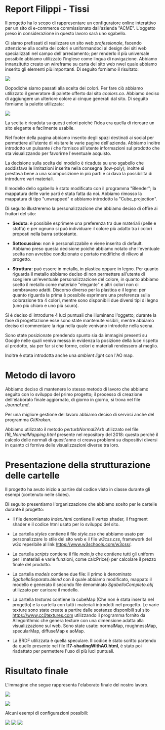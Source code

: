 # Report Filippi - Tissi

Il progetto ha lo scopo di rappresentare un configuratore online interattivo per un sito di e-commerce commissionato dall'azienda "ACME". L'oggetto preso in considerazione in questo lavoro sarà uno sgabello.

Ci siamo prefissati di realizzare un sito web _professionale_, facendo attenzione alla scelta dei colori e uniformandoci al design dei siti web specializzati nel campo dell'arredamento; per renderlo il più universale possibile abbiamo utilizzato l'inglese come lingua di navigazione. Abbiamo innanzitutto creato un wireframe su carta del sito web nwel quale abbiamo inserito gli elementi più importanti. Di seguito forniamo il risultato:

![](RmeImages/sito2.jpg) 

Dopodichè siamo passati alla scelta dei colori. Per fare ciò abbiamo utilizzato il generatore di palette offerto dal sito _coolors.co_. Abbiamo deciso di aggiungere un ulteriore colore ai cinque generati dal sito. Di seguito forniamo la palette utilizzata:

![](RmeImages/palettecolors.jpg) 

La scelta è ricaduta su questi colori poichè l'idea era quella di ricreare un sito elegante e facilmente usabile.

Nel footer della pagina abbiamo inserito degli spazi destinati ai social per permettere all'utente di visitare le varie pagine dell'azienda. Abbiamo inoltre introdotto un pulsante _i_ che fornisce all'utente informazioni sul prodotto che sta visualizzando per favorirne l'eventuale acquisto.

La decisione sulla scelta del modello è ricaduta su uno sgabello che soddisfava le limitazioni inserite nella consegna (low-poly); inoltre si prestava bene a una scomposizione in più parti e ci dava la possibilità di introdurre vari materiali. 

Il modello dello sgabello è stato modificato con il programma "Blender"; la mappatura delle varie parti è stata fatta da noi. Abbiamo rimosso la mappatura di tipo "unwrapped" e abbiamo introdotto la "Cube_projection".

Di seguito illustreremo la personalizzazione che abbiamo deciso di offire ai fruitori del sito:

* **Seduta**: è possibile esprimere una preferenza tra due materiali (pelle e stoffa) e per ognuno si può individuare il colore più adatto tra i colori proposti nella barra sottostante.

* **Sottocuscino**: non è personalizzabile e viene inserito di default. Abbiamo preso questa decisione poichè abbiamo notato che l'eventuale scelta non avrebbe condizionato e portato modifiche di rilievo al progetto.

* **Struttura**: può essere in metallo, in plastica oppure in legno. Per quanto riguarda il metallo abbiamo deciso di non permettere all'utente di scegliere un'eventuale personalizzazione del colore, in quanto abbiamo scelto il metallo come materiale "elegante" e altri colori non ci sembravano adatti. Discorso diverso per la plastica e il legno: per quanto riguarda la prima è possibile esprimere una preferenza sulla colorazione tra 4 colori, mentre sono disponibili due diversi tipi di legno (uno più chiaro e uno più scuro).

Si è deciso di introdurre 4 luci puntuali che illuminano l'oggetto; durante la fase di progettazione esse sono state mantenute visibili, mentre abbiamo deciso di commentare la riga nella quale venivano introdotte nella scena.

Sono state posizionate prendendo spunto sia da immagini presenti su Google nelle quali veniva messa in evidenza la posizione della luce rispetto al prodotto, sia per far sì che forme, colori e materiali rendessero al meglio.

Inoltre è stata introdotta anche una _ambient light_ con l'AO map.

# Metodo di lavoro 

Abbiamo deciso di mantenere lo stesso metodo di lavoro che abbiamo seguito con lo sviluppo del primo progetto; il processo di creazione dell'elaborato finale aggiornato, di giorno in giorno, si trova nel file _Journal.md_. 

Per una migliore gestione del lavoro abbiamo deciso di servirci anche del programma _GitKraken_.

Abbiamo utilizzato il metodo _perturbNormal2Arb_ utilizzato nel file _l16_NormalMapping.html_ presente nel repository del 2018: questo perchè il calcolo delle normali di quest'anno ci creava problemi su dispositivi diversi in quanto ci forniva delle visualizzazioni diverse tra loro.

# Presentazione della strutturazione delle cartelle

Il progetto ha avuto inizio a partire dal codice visto in classe durante gli esempi (contenuto nelle slides).

Di seguito presentiamo l'organizzazione che abbiamo scelto per le cartelle durante il progetto:

* Il file denomianato _index.html_ contiene il vertex shader, il fragment shader e il codice html usato per lo sviluppo del sito.
* La cartella _styles_ contiene il file _style.css_ che abbiamo usato per personalizzare lo stile del sito web e il file _w3css.css_, framework del w3c reperibile al link https://www.w3schools.com/w3css/.
* La cartella _scripts_ contiene il file _main.js_ che contiene tutti gli uniform per i materiali e varie funzioni, come calcPrice() per calcolare il prezzo finale del prodotto.
* La cartella _models_ contiene due file: il primo è denominato _SgabelloSeparato.blend_ con il quale abbiamo modificato, mappato il modello e generato il secondo file denominato _SgabelloCompleto.obj_ utilizzato per caricare il modello.
* La cartella _textures_ contiene la cubeMap (Che non è stata inserita nel progetto) e la cartella con tutti i materiali introdotti nel progetto. Le varie texture sono state create a partire dalle sostanze disponibili sul sito https://www.cc0textures.com utilizzando il programma fornito da Allegorithmic che genera texture con una dimensione adatta alla visualizzazione sul web. Sono state usate: normalMap, roughnessMap, specularMap, diffuseMap e aoMap.

* La BRDF utilizzata è quella speculare. Il codice è stato scritto partendo da quello presente nel file __l17-shadingWithAO.html__, è stato poi riadattato per permettere l'uso di più luci puntuali. 

# Risultato finale

L'immagine che segue rappresenta l'elaborato finale del nostro lavoro.

![](RmeImages/final_res2.png) 

![](RmeImages/final_res.png) 

Alcuni esempi di configurazioni possibili:

![](RmeImages/sedute.PNG) 
![](RmeImages/strutture.PNG) 
![](RmeImages/sottocuscini.PNG) 